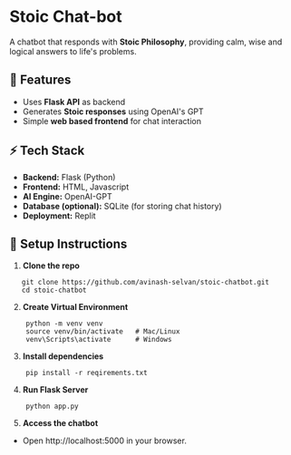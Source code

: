 # Stoic Chat-bot

A chatbot that responds with **Stoic Philosophy**, providing calm, wise and logical answers to life's problems.

## 🚀 Features
- Uses **Flask API** as backend
- Generates **Stoic responses** using OpenAI's GPT
- Simple **web based frontend** for chat interaction

## ⚡ Tech Stack
- **Backend:** Flask (Python)
- **Frontend:** HTML, Javascript
- **AI Engine:** OpenAI-GPT
- **Database (optional):** SQLite (for storing chat history)
- **Deployment:** Replit

## 📌 Setup Instructions
1. **Clone the repo**
```
   git clone https://github.com/avinash-selvan/stoic-chatbot.git
   cd stoic-chatbot
```
2. **Create Virtual Environment**
```
    python -m venv venv
    source venv/bin/activate   # Mac/Linux
    venv\Scripts\activate      # Windows
```
3. **Install dependencies**
```
    pip install -r reqirements.txt
```
4. **Run Flask Server**
```
    python app.py
```
5. **Access the chatbot**
- Open http://localhost:5000 in your browser.